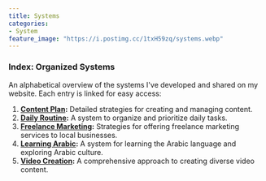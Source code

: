 ```yaml
---
title: Systems
categories:
- System
feature_image: "https://i.postimg.cc/1txH59zq/systems.webp"
---
```


### Index: Organized Systems

An alphabetical overview of the systems I've developed and shared on my website. Each entry is linked for easy access:

1.  **[Content Plan](https://haloeddepth.github.io/system/2024/01/27/content_plan/):** Detailed strategies for creating and managing content.
2.  **[Daily Routine](https://haloeddepth.github.io/system/2024/01/27/daily_routine/):** A system to organize and prioritize daily tasks.
3.  **[Freelance Marketing](https://haloeddepth.github.io/system/2024/01/27/freelance_marketing/):** Strategies for offering freelance marketing services to local businesses.
4.  **[Learning Arabic](https://haloeddepth.github.io/system/2024/01/27/arabic_language_culture/):** A system for learning the Arabic language and exploring Arabic culture.
5.  **[Video Creation](https://haloeddepth.github.io/system/2024/01/27/video_creation/):** A comprehensive approach to creating diverse video content.